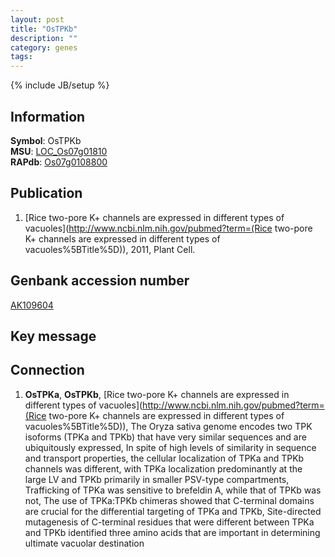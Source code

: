 ```yaml
---
layout: post
title: "OsTPKb"
description: ""
category: genes
tags: 
---
```

{% include JB/setup %}

## Information
__Symbol__: OsTPKb  
__MSU__: [LOC_Os07g01810](http://rice.plantbiology.msu.edu/cgi-bin/ORF_infopage.cgi?orf=LOC_Os07g01810)  
__RAPdb__: [Os07g0108800](http://rapdb.dna.affrc.go.jp/viewer/gbrowse_details/irgsp1?name=Os07g0108800)  

## Publication
1. [Rice two-pore K+ channels are expressed in different types of vacuoles](http://www.ncbi.nlm.nih.gov/pubmed?term=(Rice two-pore K+ channels are expressed in different types of vacuoles%5BTitle%5D)), 2011, Plant Cell.

## Genbank accession number
[AK109604](http://www.ncbi.nlm.nih.gov/nuccore/AK109604)

## Key message

## Connection
1. __OsTPKa__, __OsTPKb__, [Rice two-pore K+ channels are expressed in different types of vacuoles](http://www.ncbi.nlm.nih.gov/pubmed?term=(Rice two-pore K+ channels are expressed in different types of vacuoles%5BTitle%5D)),  The Oryza sativa genome encodes two TPK isoforms (TPKa and TPKb) that have very similar sequences and are ubiquitously expressed, In spite of high levels of similarity in sequence and transport properties, the cellular localization of TPKa and TPKb channels was different, with TPKa localization predominantly at the large LV and TPKb primarily in smaller PSV-type compartments, Trafficking of TPKa was sensitive to brefeldin A, while that of TPKb was not, The use of TPKa:TPKb chimeras showed that C-terminal domains are crucial for the differential targeting of TPKa and TPKb, Site-directed mutagenesis of C-terminal residues that were different between TPKa and TPKb identified three amino acids that are important in determining ultimate vacuolar destination


